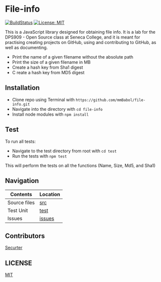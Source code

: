 # File-info
[![BuildStatus](https://travis-ci.org/mmBabol/file-info.svg?branch=master)](https://travis-ci.org/mmBabol/file-info)
[![License: MIT](https://img.shields.io/badge/License-MIT-yellow.svg)](https://github.com/mmbabol/file-info/blob/master/LICENSE)

This is a JavaScript library designed for obtaining file info. It is a lab for
the DPS909 - Open Source class at Seneca College, and it is meant for practising creating
projects on GitHub, using and contributing to GitHub, as well as documenting.

* Print the name of a given filename without the absolute path
* Print the size of a given filename in MB
* Create a hash key from Sha1 digest
* C
reate a hash key from MD5 digest

## Installation

* Clone repo using Terminal with `https://github.com/mmBabol/file-info.git`
* Navigate into the directory with `cd file-info`
* Install node modules with  `npm install`


## Test

To run all tests:
* Navigate to the test directory from root with `cd test`
* Run the tests with `npm test`

This will perform the tests on all the functions (Name, Size, Md5, and Sha1)


## Navigation

| Contents     | Location      |
| ------------ | ------------- |
| Source files | [src](https://github.com/mmBabol/file-info/tree/master/src) |
| Test Unit    | [test](https://github.com/mmBabol/file-info/tree/master/test) |
| Issues       | [issues](https://github.com/mmBabol/file-info/issues) |


## Contributors

[Securter](https://github.com/Securter)


## LICENSE

[MIT](https://github.com/mmBabol/file-info/blob/master/LICENSE)
